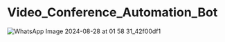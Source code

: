 # Video_Conference_Automation_Bot

![WhatsApp Image 2024-08-28 at 01 58 31_42f00df1](https://github.com/user-attachments/assets/3448975c-4f61-4d42-8760-e98ab354460a)
